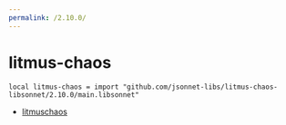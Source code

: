 ```yaml
---
permalink: /2.10.0/
---
```


# litmus-chaos

```jsonnet
local litmus-chaos = import "github.com/jsonnet-libs/litmus-chaos-libsonnet/2.10.0/main.libsonnet"
```



* [litmuschaos](litmuschaos/index.md)